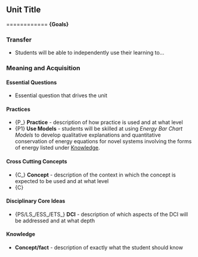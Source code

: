 ## Unit Title
============
__{Goals}__

<!--
     The line immediately above this comment should not be altered.  It alerts the analysis tools that this document defines the goals for the other documents within its folder.
     Create goal tags by wrapping a short code in curly brackets (ie. {P1}) and placing it just before the goal's title and description.  These tags can then be used and analyzed in the other curriculum documents.
-->

### Transfer
- Students will be able to independently use their learning to...

### Meaning and Acquisition

#### Essential Questions
- Essential question that drives the unit

#### Practices 
- {P_} __Practice__ - description of how practice is used and at what level
- {P1} __Use Models__ - students will be skilled at using _Energy Bar Chart Models_ to develop qualitative explanations and quantitative conservation of energy equations for novel systems involving the forms of energy listed under [Knowledge](#knowledge).

#### Cross Cutting Concepts
- {C_} __Concept__ - description of the context in which the concept is expected to be used and at what level
- {C}

#### Disciplinary Core Ideas
- {PS/LS_/ESS_/ETS_} __DCI__ - description of which aspects of the DCI will be addressed and at what depth

#### Knowledge
- __Concept/fact__ - description of exactly what the student should know

